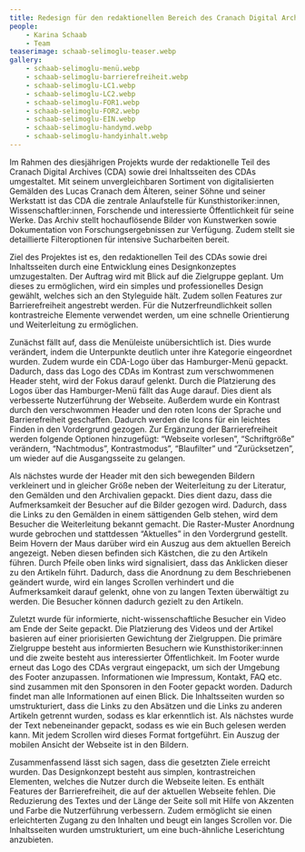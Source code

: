 ```yaml
---
title: Redesign für den redaktionellen Bereich des Cranach Digital Archive
people: 
    - Karina Schaab
    - Team
teaserimage: schaab-selimoglu-teaser.webp
gallery: 
    - schaab-selimoglu-menü.webp
    - schaab-selimoglu-barrierefreiheit.webp
    - schaab-selimoglu-LC1.webp
    - schaab-selimoglu-LC2.webp
    - schaab-selimoglu-FOR1.webp
    - schaab-selimoglu-FOR2.webp
    - schaab-selimoglu-EIN.webp
    - schaab-selimoglu-handymd.webp
    - schaab-selimoglu-handyinhalt.webp
---
```


Im Rahmen des diesjährigen Projekts wurde der redaktionelle Teil des Cranach Digital Archives (CDA) sowie drei Inhaltsseiten des CDAs umgestaltet. Mit seinem unvergleichbaren Sortiment von digitalisierten Gemälden des Lucas Cranach dem Älteren, seiner Söhne und seiner Werkstatt ist das CDA die zentrale Anlaufstelle für Kunsthistoriker:innen, Wissenschaftler:innen, Forschende und interessierte Öffentlichkeit für seine Werke. Das Archiv stellt hochauflösende Bilder von Kunstwerken sowie Dokumentation von Forschungsergebnissen zur Verfügung. Zudem stellt sie detaillierte Filteroptionen für intensive Sucharbeiten bereit. 

Ziel des Projektes ist es, den redaktionellen Teil des CDAs sowie drei Inhaltsseiten durch eine Entwicklung eines Designkonzeptes umzugestalten. 
Der Auftrag wird mit Blick auf die Zielgruppe geplant. Um dieses zu ermöglichen, wird ein simples und professionelles Design gewählt, welches sich an den Styleguide hält. Zudem sollen Features zur Barrierefreiheit angestrebt werden. Für die Nutzerfreundlichkeit sollen kontrastreiche Elemente verwendet werden, um eine schnelle Orientierung und Weiterleitung zu ermöglichen.

Zunächst fällt auf, dass die Menüleiste unübersichtlich ist. Dies wurde verändert, indem die Unterpunkte deutlich unter ihre Kategorie eingeordnet wurden. Zudem wurde ein CDA-Logo über das Hamburger-Menü gepackt. Dadurch, dass das Logo des CDAs im Kontrast zum verschwommenen Header steht, wird der Fokus darauf gelenkt. Durch die Platzierung des Logos über das Hamburger-Menü fällt das Auge darauf. Dies dient als verbesserte Nutzerführung der Webseite. Außerdem wurde ein Kontrast durch den verschwommen Header und den roten Icons der Sprache und Barrierefreiheit geschaffen. Dadurch werden die Icons für ein leichtes Finden in den Vordergrund gezogen. Zur Ergänzung der Barrierefreiheit werden folgende Optionen hinzugefügt: “Webseite vorlesen”, “Schriftgröße” verändern, “Nachtmodus”, Kontrastmodus”, “Blaufilter” und “Zurücksetzen”, um wieder auf die Ausgangsseite zu gelangen.

Als nächstes wurde der Header mit den sich bewegenden Bildern verkleinert und in gleicher Größe neben der Weiterleitung zu der Literatur, den Gemälden und den Archivalien gepackt. Dies dient dazu, dass die Aufmerksamkeit der Besucher auf die Bilder gezogen wird. Dadurch, dass die Links zu den Gemälden in einem sättigenden Gelb stehen, wird dem Besucher die Weiterleitung bekannt gemacht. 
Die Raster-Muster Anordnung wurde gebrochen und stattdessen “Aktuelles” in den Vordergrund gestellt. Beim Hovern der Maus darüber wird ein Auszug aus dem aktuellen Bereich angezeigt. Neben diesen befinden sich Kästchen, die zu den Artikeln führen. Durch Pfeile oben links wird signalisiert, dass das Anklicken dieser zu den Artikeln führt. Dadurch, dass die Anordnung zu dem Beschriebenen geändert wurde, wird ein langes Scrollen verhindert und die Aufmerksamkeit darauf gelenkt, ohne von zu langen Texten überwältigt zu werden. Die Besucher können dadurch gezielt zu den Artikeln. 

Zuletzt wurde für informierte, nicht-wissenschaftliche Besucher ein Video am Ende der Seite gepackt. Die Platzierung des Videos und der Artikel basieren auf einer priorisierten Gewichtung der Zielgruppen. Die primäre Zielgruppe besteht aus informierten Besuchern wie Kunsthistoriker:innen und die zweite besteht aus interessierter Öffentlichkeit. 
Im Footer wurde erneut das Logo des CDAs vergraut eingepackt, um sich der Umgebung des Footer anzupassen. Informationen wie Impressum, Kontakt, FAQ etc. sind zusammen mit den Sponsoren in den Footer gepackt worden. Dadurch findet man alle Informationen auf einen Blick. 
Die Inhaltsseiten wurden so umstrukturiert, dass die Links zu den Absätzen und die Links zu anderen Artikeln getrennt wurden, sodass es klar erkenntlich ist. Als nächstes wurde der Text nebeneinander gepackt, sodass es wie ein Buch gelesen werden kann. Mit jedem Scrollen wird dieses Format fortgeführt. 
Ein Auszug der mobilen Ansicht der Webseite ist in den Bildern. 
 
Zusammenfassend lässt sich sagen, dass die gesetzten Ziele erreicht wurden. Das Designkonzept besteht aus simplen, kontrastreichen Elementen, welches die Nutzer durch die Webseite leiten. Es enthält Features der Barrierefreiheit, die auf der aktuellen Webseite fehlen. Die Reduzierung des Textes und der Länge der Seite soll mit Hilfe von Akzenten und Farbe die Nutzerführung verbessern. Zudem ermöglicht sie einen erleichterten Zugang zu den Inhalten und beugt ein langes Scrollen vor.
Die Inhaltsseiten wurden umstrukturiert, um eine buch-ähnliche Leserichtung anzubieten. 



